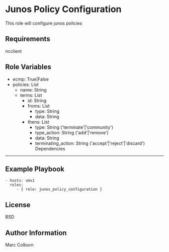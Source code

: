 Junos Policy Configuration
=========

This role will configure junos policies
 
Requirements
------------
ncclient


Role Variables
--------------
* ecmp: True|False
* policies: List
  * name: String
  * terms: List
    * id: String
    * froms: List
      * type: String
      * data: String
    * thens: List
      * type: String ('terminate'|'community')
      * type_action: String ('add'|'remove')
      * data: String
      * terminating_action: String ('accept'|'reject'|'discard')
Dependencies
------------

Example Playbook
----------------

    - hosts: vmx1
      roles:
         - { role: junos_policy_configuration }

License
-------

BSD

Author Information
------------------

Marc Colburn
